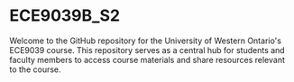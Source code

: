 # ECE9039B_S2
Welcome to the GitHub repository for the University of Western Ontario's ECE9039 course. This repository serves as a central hub for students and faculty members to access course materials and share resources relevant to the course.
